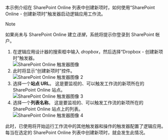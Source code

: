 本示例介绍在 SharePoint Online 列表中创建新项时，如何使用“SharePoint Online - 创建新项时”触发器启动逻辑应用工作流。

> [!NOTE]
> 如果尚未与 SharePoint Online 建立*连接*，系统将提示你登录到 SharePoint 帐户。  
> 
> 

1. 在逻辑应用设计器的搜索框中输入 *dropbox*，然后选择“Dropbox - 创建新项时”触发器。  
   ![SharePoint Online 触发器图像](./media/connectors-create-api-sharepointonline/trigger-1.png)  
2. 此时将显示“创建新项时”控件。  
   ![SharePoint Online 触发器图像 2](./media/connectors-create-api-sharepointonline/trigger-2.png)   
3. 选择一个**站点 URL**。 这是要监视的、可以触发工作流的新项所在的 SharePoint Online 站点。  
   ![SharePoint Online 触发器图像 3](./media/connectors-create-api-sharepointonline/trigger-3.png)   
4. 选择一个**列表名称**。 这是要监视的、可以触发工作流的新项所在的 SharePoint Online 站点上的列表。  
   ![SharePoint Online 触发器图像 4](./media/connectors-create-api-sharepointonline/trigger-4.png)   

此时，已使用将开始运行工作流中的其他触发器和操作的触发器配置了逻辑应用。 每当在选定的 SharePoint Online 列表中创建新项时，就会发生此情况。  



<!--HONumber=Nov16_HO3-->


